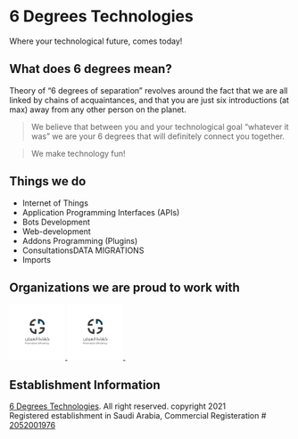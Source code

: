 # 6 Degrees Technologies

Where your technological future, comes today!

## What does 6 degrees mean?

Theory of “6 degrees of separation” revolves around the fact that we are all linked by chains of acquaintances, and that you are just six introductions (at max) away from any other person on the planet.

> We believe that between you and your technological goal “whatever it was” we are your 6 degrees that will definitely connect you together.


> We make technology fun!

## Things we do

- Internet of Things
- Application Programming Interfaces (APIs)
- Bots Development
- Web-development
- Addons Programming (Plugins)
- ConsultationsDATA MIGRATIONS
- Imports


## Organizations we are proud to work with 
<p align="left"> <a href="https://github.com/PromotionEfficiency" target="_blank"> <img src="https://github.com/6degrees/.github/blob/main/Promotion%20Efficiency%20-%20Logo.png?raw=true"  width="100" height="100"/> </a> <img 

<p align="left"> <a href="https://github.com/PromotionEfficiency" target="_blank"> <img src="https://github.com/6degrees/.github/blob/main/Promotion%20Efficiency%20-%20Logo.png?raw=true"  width="100" height="100"/> </a> <img 

<br>

## Establishment Information
[6 Degrees Technologies](https://www.6d.com.sa). All right reserved. copyright 2021  
Registered establishment in Saudi Arabia, Commercial Registeration # [2052001976](https://qr.mci.gov.sa/info/review?lang=ar&q=jyqmIChHiyg%2FBYlqT4ZORg%3D%3D)
